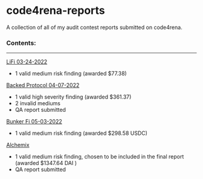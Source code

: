 # code4rena-reports

A collection of all of my audit contest reports submitted on code4rena.

### Contents:

---

[LiFi 03-24-2022](/reports/Lifi.md)

- 1 valid medium risk finding (awarded $77.38)

[Backed Protocol 04-07-2022](/reports/Backed.md)

- 1 valid high severity finding (awarded $361.37)
- 2 invalid mediums
- QA report submitted

[Bunker Fi 05-03-2022](/reports/Bunker.fi.md)

- 1 valid medium risk finding (awarded $298.58 USDC)

[Alchemix ](/reports/Alchemix.md)

- 1 valid medium risk finding, chosen to be included in the final report (awarded $1347.64 DAI )
- QA report submitted
